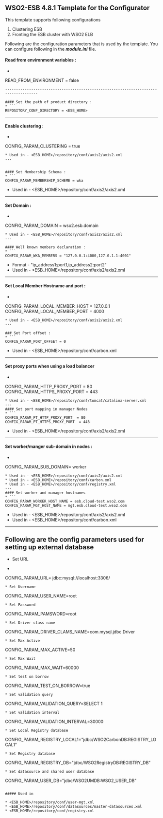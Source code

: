 WSO2-ESB 4.8.1 Template for the Configurator
-------------------------------------------------------------------------------------

This template supports following configurations

1. Clustering ESB
2. Fronting the ESB cluster with WSO2 ELB

Following are the configuration parameters that is used by the template.
You can configure following in the ***module.ini*** file.

#### Read from environment variables :
* ```
READ_FROM_ENVIRONMENT = false
```
-------------------------------------------------------------------------------------

#### Set the path of product directory :
* ```
REPOSITORY_CONF_DIRECTORY = <ESB_HOME>
```
---

#### Enable clustering : 
* ```
CONFIG_PARAM_CLUSTERING = true
```
* Used in - <ESB_HOME>/repository/conf/axis2/axis2.xml
---


#### Set Membership Schema :
* ```
CONFIG_PARAM_MEMBERSHIP_SCHEME = wka
```
* Used in - <ESB_HOME>/repository/conf/axis2/axis2.xml
---
        
#### Set Domain :
* ```
CONFIG_PARAM_DOMAIN = wso2.esb.domain
```
* Used in - <ESB_HOME>/repository/conf/axis2/axis2.xml
---

#### Well known members declaration :
* ```
CONFIG_PARAM_WKA_MEMBERS = "127.0.0.1:4000,127.0.1.1:4001"
```
* Format - "ip_address1:port1,ip_address2:port2"
* Used in - <ESB_HOME>/repository/conf/axis2/axis2.xml
---

#### Set Local Member Hostname and port :
* ```
CONFIG_PARAM_LOCAL_MEMBER_HOST = 127.0.0.1
CONFIG_PARAM_LOCAL_MEMBER_PORT = 4000
```
* Used in - <ESB_HOME>/repository/conf/axis2/axis2.xml
---

### Set Port offset :
* ```
CONFIG_PARAM_PORT_OFFSET = 0
```
* Used in - <ESB_HOME>/repository/conf/carbon.xml
---
#### Set proxy ports when using a load balancer
* ```
CONFIG_PARAM_HTTP_PROXY_PORT = 80
CONFIG_PARAM_HTTPS_PROXY_PORT = 443
```
* Used in - <ESB_HOME>/repository/conf/tomcat/catalina-server.xml
---
#### Set port mapping in manager Nodes
* ```
CONFIG_PARAM_PT_HTTP_PROXY_PORT  = 80
CONFIG_PARAM_PT_HTTPS_PROXY_PORT  = 443
```
* Used in - <ESB_HOME>/repository/conf/axis2/axis2.xml
---
#### Set worker/manger sub-domain in nodes  :
* ```
CONFIG_PARAM_SUB_DOMAIN= worker
```
* Used in - <ESB_HOME>/repository/conf/axis2/axis2.xml
* Used in - <ESB_HOME>/repository/conf/carbon.xml
* Used in - <ESB_HOME>/repository/conf/registry.xml
---
#### Set worker and manager hostnames
* ```
CONFIG_PARAM_WORKER_HOST_NAME = esb.cloud-test.wso2.com
CONFIG_PARAM_MGT_HOST_NAME = mgt.esb.cloud-test.wso2.com
```
* Used in - <ESB_HOME>/repository/conf/axis2/axis2.xml
* Used in - <ESB_HOME>/repository/conf/carbon.xml
---

## Following are the config parameters used for setting up external database 
* Set URL
* ```
CONFIG_PARAM_URL= jdbc:mysql://localhost:3306/
```
* Set Username
```
CONFIG_PARAM_USER_NAME=root
```
* Set Password
```
CONFIG_PARAM_PAMSWORD=root
```
* Set Driver class name
```
CONFIG_PARAM_DRIVER_CLAMS_NAME=com.mysql.jdbc.Driver
```
* Set Max Active
```
CONFIG_PARAM_MAX_ACTIVE=50
```
* Set Max Wait
```
CONFIG_PARAM_MAX_WAIT=60000
```
* Set test on borrow
```
CONFIG_PARAM_TEST_ON_BORROW=true
```
* Set validation query
```
CONFIG_PARAM_VALIDATION_QUERY=SELECT 1
```
* Set validation interval
```
CONFIG_PARAM_VALIDATION_INTERVAL=30000
```
* Set Local Registry database
```
CONFIG_PARAM_REGISTRY_LOCAL1="jdbc/WSO2CarbonDB:REGISTRY_LOCAL1"
```
* Set Registry database
```
CONFIG_PARAM_REGISTRY_DB="jdbc/WSO2RegistryDB:REGISTRY_DB"
```
* Set datasource and shared user database
```
CONFIG_PARAM_USER_DB="jdbc/WSO2UMDB:WSO2_USER_DB"
```

##### Used in 

* <ESB_HOME>/repository/conf/user-mgt.xml
* <ESB_HOME>/repository/conf/datasources/master-datasources.xml
* <ESB_HOME>/repository/conf/registry.xml

